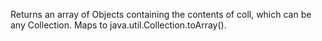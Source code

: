 Returns an array of Objects containing the contents of coll, which
  can be any Collection.  Maps to java.util.Collection.toArray().